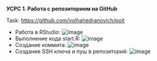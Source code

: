 **УСРС 1. Работа с репозиторием на GitHub** 

Task: https://github.com/volhahedranovich/poit

* Работа в RStudio: ![image](https://user-images.githubusercontent.com/49041633/138925035-79afbd3f-4e90-4ba8-8760-df929b53af3b.png)
* Выполнение кода  start.R: ![image](https://user-images.githubusercontent.com/49041633/138925141-53208400-01b9-46cc-9cb8-bd9a767d6cee.png)
* Создание коммита: ![image](https://user-images.githubusercontent.com/49041633/138925284-99ebdd44-8f50-4996-8f83-996f7c0b7b7b.png)
* Создание SSH ключа и пуш в репозиторий: ![image](https://user-images.githubusercontent.com/49041633/138925477-5d765f70-709b-423b-9ee7-a7a50ed94ee3.png)

